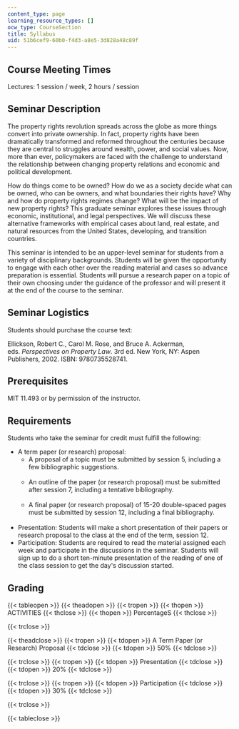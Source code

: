 ```yaml
---
content_type: page
learning_resource_types: []
ocw_type: CourseSection
title: Syllabus
uid: 51b6cef9-60b0-f4d3-a8e5-3d828a48c89f
---
```


Course Meeting Times
--------------------

Lectures: 1 session / week, 2 hours / session

Seminar Description
-------------------

The property rights revolution spreads across the globe as more things convert into private ownership. In fact, property rights have been dramatically transformed and reformed throughout the centuries because they are central to struggles around wealth, power, and social values. Now, more than ever, policymakers are faced with the challenge to understand the relationship between changing property relations and economic and political development.

How do things come to be owned? How do we as a society decide what can be owned, who can be owners, and what boundaries their rights have? Why and how do property rights regimes change? What will be the impact of new property rights? This graduate seminar explores these issues through economic, institutional, and legal perspectives. We will discuss these alternative frameworks with empirical cases about land, real estate, and natural resources from the United States, developing, and transition countries.

This seminar is intended to be an upper-level seminar for students from a variety of disciplinary backgrounds. Students will be given the opportunity to engage with each other over the reading material and cases so advance preparation is essential. Students will pursue a research paper on a topic of their own choosing under the guidance of the professor and will present it at the end of the course to the seminar.

Seminar Logistics
-----------------

Students should purchase the course text:

Ellickson, Robert C., Carol M. Rose, and Bruce A. Ackerman, eds. _Perspectives on Property Law_. 3rd ed. New York, NY: Aspen Publishers, 2002. ISBN: 9780735528741.

Prerequisites
-------------

MIT 11.493 or by permission of the instructor.

Requirements
------------

Students who take the seminar for credit must fulfill the following:

*   A term paper (or research) proposal:
    *   A proposal of a topic must be submitted by session 5, including a few bibliographic suggestions.  
         
    *   An outline of the paper (or research proposal) must be submitted after session 7, including a tentative bibliography.  
         
    *   A final paper (or research proposal) of 15-20 double-spaced pages must be submitted by session 12, including a final bibliography.  
         
*   Presentation: Students will make a short presentation of their papers or research proposal to the class at the end of the term, session 12.
*   Participation: Students are required to read the material assigned each week and participate in the discussions in the seminar. Students will sign up to do a short ten-minute presentation of the reading of one of the class session to get the day's discussion started.

Grading
-------

{{< tableopen >}}
{{< theadopen >}}
{{< tropen >}}
{{< thopen >}}
ACTIVITIES
{{< thclose >}}
{{< thopen >}}
PercentageS
{{< thclose >}}

{{< trclose >}}

{{< theadclose >}}
{{< tropen >}}
{{< tdopen >}}
A Term Paper (or Research) Proposal
{{< tdclose >}}
{{< tdopen >}}
50%
{{< tdclose >}}

{{< trclose >}}
{{< tropen >}}
{{< tdopen >}}
Presentation
{{< tdclose >}}
{{< tdopen >}}
20%
{{< tdclose >}}

{{< trclose >}}
{{< tropen >}}
{{< tdopen >}}
Participation
{{< tdclose >}}
{{< tdopen >}}
30%
{{< tdclose >}}

{{< trclose >}}

{{< tableclose >}}
